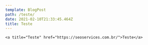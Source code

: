 ```yaml
---
template: BlogPost
path: /teste/
date: 2021-02-10T21:33:45.464Z
title: Teste
---
```

`<a title="Teste" href="https://seoservices.com.br/">Teste</a>`
